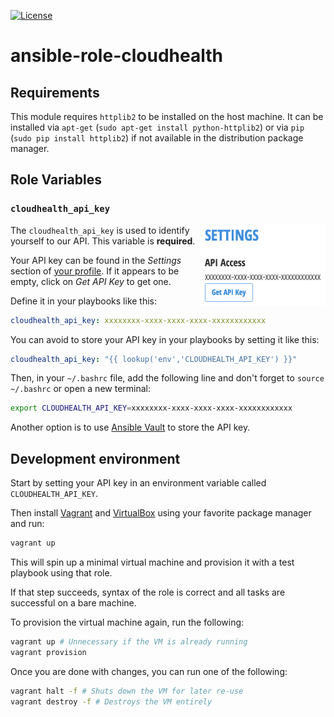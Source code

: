 [![License](https://img.shields.io/badge/license-MIT-blue.svg)](LICENSE)

# ansible-role-cloudhealth

## Requirements

This module requires `httplib2` to be installed on the host machine. It can be
installed via `apt-get` (`sudo apt-get install python-httplib2`) or via `pip`
(`sudo pip install httplib2`) if not available in the distribution package
manager.

## Role Variables

### `cloudhealth_api_key`

<img src="docs/cht_api_key.png" alt="CHT API Key" align="right" height="130px">

The `cloudhealth_api_key` is used to identify yourself to our API. This
variable is **required**.

Your API key can be found in the *Settings* section of
[your profile](https://apps.cloudhealthtech.com/profile). If it appears to be
empty, click on *Get API Key* to get one.

Define it in your playbooks like this:

```yaml
cloudhealth_api_key: xxxxxxxx-xxxx-xxxx-xxxx-xxxxxxxxxxxx
```

You can avoid to store your API key in your playbooks by setting it like this:

```yaml
cloudhealth_api_key: "{{ lookup('env','CLOUDHEALTH_API_KEY') }}"
```

Then, in your `~/.bashrc` file, add the following line and don't forget to
`source ~/.bashrc` or open a new terminal:

```bash
export CLOUDHEALTH_API_KEY=xxxxxxxx-xxxx-xxxx-xxxx-xxxxxxxxxxxx
```

Another option is to use
[Ansible Vault](http://docs.ansible.com/ansible/playbooks_vault.html) to store
the API key.

## Development environment

Start by setting your API key in an environment variable called
`CLOUDHEALTH_API_KEY`.

Then install [Vagrant](https://www.vagrantup.com/) and
[VirtualBox](https://www.virtualbox.org/) using your favorite package manager
and run:

```bash
vagrant up
```

This will spin up a minimal virtual machine and provision it with a test
playbook using that role.

If that step succeeds, syntax of the role is correct and all tasks are
successful on a bare machine.

To provision the virtual machine again, run the following:

```bash
vagrant up # Unnecessary if the VM is already running
vagrant provision
```

Once you are done with changes, you can run one of the following:

```bash
vagrant halt -f # Shuts down the VM for later re-use
vagrant destroy -f # Destroys the VM entirely
```
